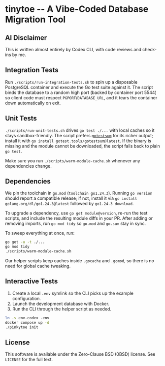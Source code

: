 # tinytoe -- A Vibe-Coded Database Migration Tool

## AI Disclaimer

This is written almost entirely by Codex CLI, with code reviews and check-ins by me.

## Integration Tests

Run `./scripts/run-integration-tests.sh` to spin up a disposable PostgreSQL container and execute the Go test suite against it. The script binds the database to a random high port (backed by container port 5544) so client code must respect `PGPORT`/`DATABASE_URL`, and it tears the container down automatically on exit.

## Unit Tests

`./scripts/run-unit-tests.sh` drives `go test ./...` with local caches so it stays sandbox-friendly. The script prefers [`gotestsum`](https://github.com/gotesttools/gotestsum) for its richer output; install it with `go install gotest.tools/gotestsum@latest`. If the binary is missing and the module cannot be downloaded, the script falls back to plain `go test`.

Make sure you run `./scripts/warm-module-cache.sh` whenever any dependencies change.

## Dependencies

We pin the toolchain in `go.mod` (`toolchain go1.24.3`). Running `go version` should report a compatible release; if not, install it via `go install golang.org/dl/go1.24.3@latest` followed by `go1.24.3 download`. 

To upgrade a dependency, use `go get module@version`, re-run the test scripts, and include the resulting module diffs in your PR. After adding or removing imports, run `go mod tidy` so `go.mod` and `go.sum` stay in sync. 

To sweep everything at once, run:

```bash
go get -u -t ./...
go mod tidy
./scripts/warm-module-cache.sh
```

Our helper scripts keep caches inside `.gocache` and `.gomod`, so there is no need for global cache tweaking.

## Interactive Tests

1. Create a local `.env` symlink so the CLI picks up the example configuration.
2. Launch the development database with Docker.
3. Run the CLI through the helper script as needed.

```bash
ln -s env.codex .env
docker compose up -d
./pinkytoe init
```

## License

This software is available under the Zero-Clause BSD (0BSD) license. See `LICENSE` for the full text.
